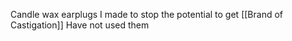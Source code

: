 Candle wax earplugs I made to stop the potential to get [[Brand of Castigation]] 
Have not used them